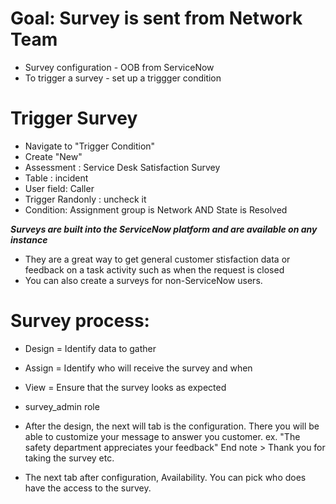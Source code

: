 # Goal: Survey is sent from Network Team
- Survey configuration - OOB from ServiceNow
- To trigger a survey - set up a triggger condition

# Trigger Survey
- Navigate to "Trigger Condition" 
- Create "New"
- Assessment : Service Desk Satisfaction Survey
- Table : incident
- User field: Caller
- Trigger Randonly : uncheck it
- Condition: Assignment group is Network AND State is Resolved

***Surveys are built into the ServiceNow platform and are available on any instance***

- They are a great way to get general customer stisfaction data or feedback on a task activity such as when the request is closed
- You can also create a surveys for non-ServiceNow users.

# Survey process:
- Design = Identify data to gather
- Assign = Identify who will receive the survey and when
- View = Ensure that the survey looks as expected

- survey_admin role
- After the design, the next will tab is the configuration. There you will be able to customize your message to answer you customer. ex. "The safety department appreciates your feedback" End note > Thank you for taking the survey etc.
- The next tab after configuration, Availability. You can pick who does have the access to the survey. 